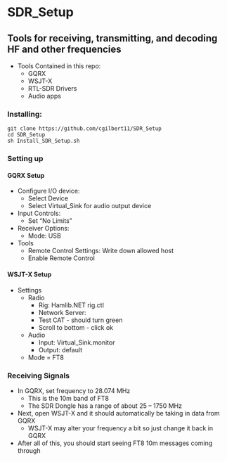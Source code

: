 # SDR_Setup
## Tools for receiving, transmitting, and decoding HF and other frequencies

- Tools Contained in this repo:
	- GQRX
	- WSJT-X
	- RTL-SDR Drivers
	- Audio apps


### Installing:

```
git clone https://github.com/cgilbert11/SDR_Setup
cd SDR_Setup
sh Install_SDR_Setup.sh
```
### Setting up

#### GQRX Setup  
- Configure I/O device:  
 	- Select Device  
 	- Select Virtual_Sink for audio output device  
- Input Controls:  
	- Set “No Limits”  
- Receiver Options:  
	- Mode: USB  
- Tools  
	- Remote Control Settings: Write down allowed host  
	- Enable Remote Control  

#### WSJT-X Setup
- Settings
	- Radio
		- Rig: Hamlib.NET rig.ctl
		- Network Server: <allowed host from GQRX>
		- Test CAT - should turn green
		- Scroll to bottom - click ok
	- Audio
		- Input: Virtual_Sink.monitor
		- Output: default
	- Mode = FT8

### Receiving Signals
- In GQRX, set frequency to 28.074 MHz  
     - This is the 10m band of FT8  
     - The SDR Dongle has a range of about 25 – 1750 MHz  
- Next, open WSJT-X and it should automatically be taking in data from GQRX    
     - WSJT-X may alter your frequency a bit so just change it back in GQRX  
- After all of this, you should start seeing FT8 10m messages coming through  
